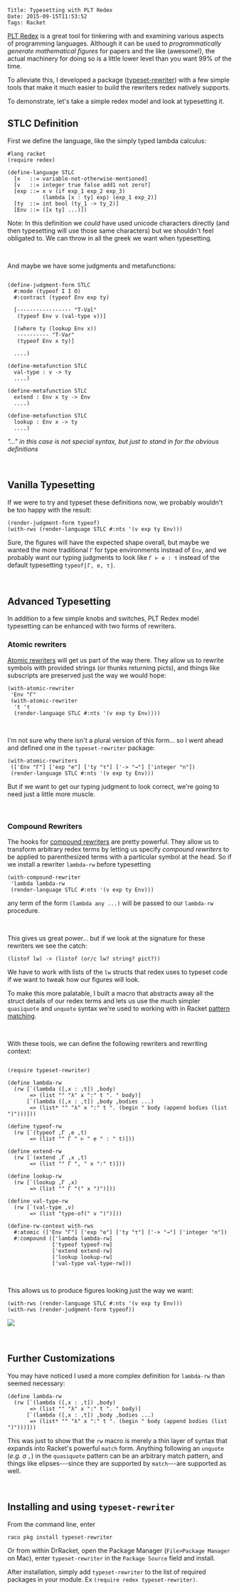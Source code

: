     Title: Typesetting with PLT Redex
    Date: 2015-09-15T11:53:52
    Tags: Racket

[PLT Redex](http://redex.racket-lang.org/index.html) is a great tool
for tinkering with and examining various aspects of programming
languages. Although it can be used to _programmatically generate
mathematical figures_ for papers and the like (awesome!), the actual
machinery for doing so is a little lower level than you want 99% of
the time.

To alleviate this, I developed a package
([typeset-rewriter](https://github.com/andmkent/typeset-rewriter)) with a few
simple tools that make it much easier to build the rewriters redex
natively supports.

<!-- more -->

To demonstrate, let's take a simple redex model and look at
typesetting it.

## STLC Definition

First we define the language, like the simply typed lambda calculus:

```racket
#lang racket
(require redex)

(define-language STLC
  [x   ::= variable-not-otherwise-mentioned]
  [v   ::= integer true false add1 not zero?]
  [exp ::= x v (if exp_1 exp_2 exp_3)
           (lambda [x : ty] exp) (exp_1 exp_2)]
  [ty  ::= int bool (ty_1 -> ty_2)]
  [Env ::= ([x ty] ...)])
```

Note: In this definition we _could_ have used unicode characters directly
(and then typesetting will use those same characters) but we
shouldn't feel obligated to. We can throw in all the greek we want
when typesetting.

<br>

And maybe we have some judgments and metafunctions:

```racket

(define-judgment-form STLC
  #:mode (typeof I I O)
  #:contract (typeof Env exp ty)

  [----------------- "T-Val"
   (typeof Env v (val-type v))]
  
  [(where ty (lookup Env x))
   ---------- "T-Var"
   (typeof Env x ty)]

  ....)

(define-metafunction STLC
  val-type : v -> ty
  ....)

(define-metafunction STLC
  extend : Env x ty -> Env
  ....)

(define-metafunction STLC
  lookup : Env x -> ty
  ....)
```
_"..." in this case is not special syntax, but just to stand in for
the obvious definitions_

<br>

## Vanilla Typesetting

If we were to try and typeset these definitions now,
we probably wouldn't be too happy with the result:

```racket
(render-judgment-form typeof)
(with-rws (render-language STLC #:nts '(v exp ty Env)))
```

Sure, the figures will have the expected shape overall, but
maybe we wanted the more traditional `Γ` for type environments
instead of `Env`, and we probably want our typing judgments
to look like `Γ ⊢ e : τ` instead of the default typesetting
 `typeof〚Γ, e, τ〛`.

<br>

## Advanced Typesetting

In addition to a few simple knobs and switches, PLT Redex model
typesetting can be enhanced with two forms of rewriters.

### Atomic rewriters

[Atomic rewriters](http://docs.racket-lang.org/search/index.html?q=with-atomic-rewriter)
will get us part of the way there. They allow us to rewrite symbols
with provided strings (or thunks returning picts), and things like
subscripts are preserved just the way we would hope:

```racket
(with-atomic-rewriter
 'Env "Γ"
 (with-atomic-rewriter
  't 'τ
  (render-language STLC #:nts '(v exp ty Env))))
```
  
<br>

I'm not sure why there isn't a plural version of this form... so I went ahead and
defined one in the `typeset-rewriter` package:

```racket
(with-atomic-rewriters
 (['Env "Γ"] ['exp "e"] ['ty "τ"] ['-> "→"] ['integer "n"])
 (render-language STLC #:nts '(v exp ty Env)))
```

But if we want to get our typing judgment to look correct, we're going
to need just a little more muscle.

<br>

### Compound Rewriters

The hooks for
[compound rewriters](http://docs.racket-lang.org/search/index.html?q=with-compound-rewriter)
are pretty powerful. They allow us to transform arbitrary redex terms
by letting us specify _compound rewriters_ to be applied to parenthesized terms
with a particular symbol at the head. So if we install a rewriter `lambda-rw`
before typesetting

```racket
(with-compound-rewriter
 'lambda lambda-rw
 (render-language STLC #:nts '(v exp ty Env)))
```

any term of the form `(lambda any ...)` will be passed to our `lambda-rw`
procedure.

<br>

This gives us great power... but if we look at the signature for these rewriters
we see the catch:

```racket
(listof lw) -> (listof (or/c lw? string? pict?))
```

We have to work with lists of the `lw` structs that redex uses to typeset
code if we want to tweak how our figures will look.

To make this more palatable, I built a macro that abstracts away all
the struct details of our redex terms and lets us use the much simpler
`quasiquote` and `unquote` syntax we're used to working with in Racket
[pattern matching](http://docs.racket-lang.org/reference/match.html).

<br>

With these tools, we can define the following rewriters and rewriting context:

```racket

(require typeset-rewriter)

(define lambda-rw
  (rw [`(lambda ([,x : ,t]) ,body)
       => (list "" "λ" x ":" t ". " body)]
      [`(lambda ([,x : ,t]) ,body ,bodies ...)
       => (list* "" "λ" x ":" t ". (begin " body (append bodies (list ")")))]))

(define typeof-rw
  (rw [`(typeof ,Γ ,e ,t)
       => (list "" Γ " ⊢ " e " : " t)]))

(define extend-rw
  (rw [`(extend ,Γ ,x ,t)
       => (list "" Γ ", " x ":" t)]))

(define lookup-rw
  (rw [`(lookup ,Γ ,x)
       => (list "" Γ "(" x ")")]))

(define val-type-rw
  (rw [`(val-type ,v)
       => (list "type-of(" v ")")]))

(define-rw-context with-rws
  #:atomic (['Env "Γ"] ['exp "e"] ['ty "τ"] ['-> "→"] ['integer "n"])
  #:compound (['lambda lambda-rw]
              ['typeof typeof-rw]
              ['extend extend-rw]
              ['lookup lookup-rw]
              ['val-type val-type-rw]))

```

<br>

This allows us to produce figures looking just the way we want:

```racket
(with-rws (render-language STLC #:nts '(v exp ty Env)))
(with-rws (render-judgment-form typeof))
```

![](/img/pltredexstlc.png)

<br>

## Further Customizations

You may have noticed I used a more complex definition for `lambda-rw`
than seemed necessary:

```racket
(define lambda-rw
  (rw [`(lambda ([,x : ,t]) ,body)
       => (list "" "λ" x ":" t ". " body)]
      [`(lambda ([,x : ,t]) ,body ,bodies ...)
       => (list* "" "λ" x ":" t ". (begin " body (append bodies (list ")")))]))
```

This was just to show that the `rw` macro is merely a thin layer of
syntax that expands into Racket's powerful `match` form. Anything
following an `unquote` (_e.g. a `,`_) in the `quasiquote` pattern
can be an arbitrary match pattern, and things like elipses---since
they are supported by `match`---are supported as well.

<br>

## Installing and using `typeset-rewriter`

From the command line, enter

` raco pkg install typeset-rewriter `

Or from within DrRacket, open the Package Manager (`File>Package Manager` on Mac),
enter `typeset-rewriter` in the `Package Source` field and install.

After installation, simply add `typeset-rewriter` to the list of
required packages in your module. Ex `(require redex
typeset-rewriter)`.

<br>
